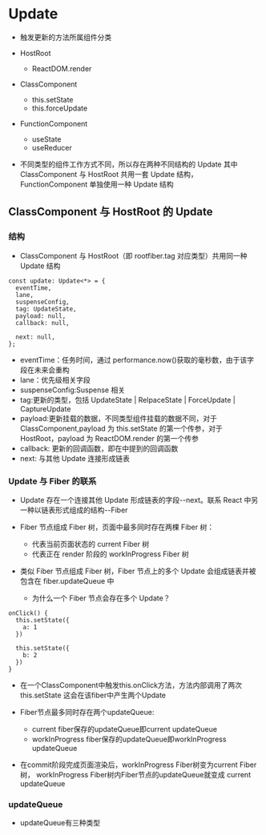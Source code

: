 # Update

- 触发更新的方法所属组件分类

- HostRoot

  - ReactDOM.render

- ClassComponent

  - this.setState
  - this.forceUpdate

- FunctionComponent

  - useState
  - useReducer

- 不同类型的组件工作方式不同，所以存在两种不同结构的 Update 其中 ClassComponent 与 HostRoot 共用一套 Update 结构，FunctionComponent 单独使用一种 Update 结构

## ClassComponent 与 HostRoot 的 Update

### 结构

- ClassComponent 与 HostRoot（即 rootfiber.tag 对应类型）共用同一种 Update 结构

```
const update: Update<*> = {
  eventTime,
  lane,
  suspenseConfig,
  tag: UpdateState,
  payload: null,
  callback: null,

  next: null,
};
```

- eventTime：任务时间，通过 performance.now()获取的毫秒数，由于该字段在未来会重构
- lane：优先级相关字段
- suspenseConfig:Suspense 相关
- tag:更新的类型，包括 UpdateState | RelpaceState | ForceUpdate | CaptureUpdate
- payload:更新挂载的数据，不同类型组件挂载的数据不同，对于 ClassComponent,payload 为 this.setState 的第一个传参，对于 HostRoot，payload 为 ReactDOM.render 的第一个传参
- callback: 更新的回调函数，即在中提到的回调函数
- next: 与其他 Update 连接形成链表

### Update 与 Fiber 的联系

- Update 存在一个连接其他 Update 形成链表的字段--next。联系 React 中另一种以链表形式组成的结构--Fiber

- Fiber 节点组成 Fiber 树，页面中最多同时存在两棵 Fiber 树：

  - 代表当前页面状态的 current Fiber 树
  - 代表正在 render 阶段的 workInProgress Fiber 树

- 类似 Fiber 节点组成 Fiber 树，Fiber 节点上的多个 Update 会组成链表并被包含在 fiber.updateQueue 中
  - 为什么一个 Fiber 节点会存在多个 Update？

```
onClick() {
  this.setState({
    a: 1
  })

  this.setState({
    b: 2
  })
}
```

* 在一个ClassComponent中触发this.onClick方法，方法内部调用了两次this.setState 这会在该fiber中产生两个Update

* Fiber节点最多同时存在两个updateQueue:
    - current fiber保存的updateQueue即current updateQueue
    - workInProgress fiber保存的updateQueue即workInProgress updateQueue

* 在commit阶段完成页面渲染后，workInProgress Fiber树变为current Fiber树， workInProgress Fiber树内Fiber节点的updateQueue就变成 current updateQueue 


### updateQueue 

* updateQueue有三种类型
